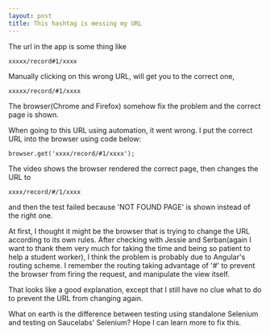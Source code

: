 ```yaml
---
layout: post
title: This hashtag is messing my URL
---
```


The url in the app is some thing like
```
xxxxx/record#1/xxxx
```
Manually clicking on this wrong URL, will get you to the correct one,
```
xxxxx/record/#1/xxxx
```
The browser(Chrome and Firefox) somehow fix the problem and the correct page is shown.

When going to this URL using automation, it went wrong.
I put the correct URL into the browser using code below:
```
browser.get('xxxx/record/#1/xxxx');
```
The video shows the browser rendered the correct page, then changes the URL to 
```
xxxx/record/#/1/xxxx
```
and then the test failed because 'NOT FOUND PAGE' is shown instead of the right one.

At first, I thought it might be the browser that is trying to change the URL according to its own rules.
After checking with Jessie and Serban(again I want to thank them very much for taking the time and being so patient to help a student worker), I think the problem is probably due to Angular's routing scheme.
I remember the routing taking advantage of '#' to prevent the browser from firing the request, and manipulate the view itself.

That looks like a good explanation, except that I still have no clue what to do to prevent the URL from changing again.

What on earth is the difference between testing using standalone Selenium and testing on Saucelabs' Selenium?
Hope I can learn more to fix this.
